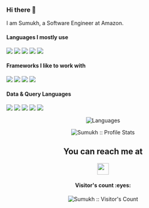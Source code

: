 ### Hi there 👋

I am Sumukh, a Software Engineer at Amazon.

#### Languages I mostly use

<img src="https://img.shields.io/badge/-JavaScript-eed718?style=flat&logo=javascript&logoColor=ffffff"> <img src = "https://img.shields.io/badge/java-%23ED8B00.svg?style=for-the-badge=flat&logo=java&logoColor=white">
<img src="https://img.shields.io/badge/-Python-black?style=flat&logo=python&logoColor=white"> 
<img src = "https://img.shields.io/badge/-HTML5-E34F26?style=flat&logo=html5&logoColor=white"> 
<img src = "https://img.shields.io/badge/-CSS3-1572B6?style=flat&logo=css3&logoColor=white">

#### Frameworks I like to work with

<img src="https://img.shields.io/badge/spring-%236DB33F.svg?style=for-the-badge=flat&logo=spring&logoColor=white"> <img src="https://img.shields.io/badge/-Node.js-3C873A?style=flat&logo=Node.js&logoColor=white">
<img src="https://img.shields.io/badge/express.js-%23404d59.svg?style=for-the-badge=flat&logo=express&logoColor=%2361DAFB">
<img src="https://img.shields.io/badge/-React-000000?style=flat&logo=react&logoColor=00c8ff">

#### Data & Query Languages

<img src="https://img.shields.io/badge/-MongoDB-4DB33D?style=flat&logo=mongodb&logoColor=FFFFFF"> <img src="https://img.shields.io/badge/-GraphQL-e535ab?style=flat&logo=graphql&logoColor=FFFFFF">
<img src="https://img.shields.io/badge/Amazon%20DynamoDB-4053D6?style=for-the-badge=flat&logo=Amazon%20DynamoDB&logoColor=white">
<img src="https://img.shields.io/badge/-MySQL-F29111?style=flat&logo=mysql&logoColor=FFFFFF">
<img src="https://img.shields.io/badge/redis-%23DD0031.svg?style=for-the-badge=flat&logo=redis&logoColor=white">

<div>
<p align="center"><img src="https://github-readme-stats.vercel.app/api/top-langs/?username=sumukhballal&langs_count=9&theme=tokyonight&layout=compact" alt="Languages" /></p>
<p align="center"><img src="https://github-readme-stats.vercel.app/api?username=sumukhballal&show_icons=true&theme=synthwave" alt="Sumukh :: Profile Stats" /></p>
 </div>


<h2 align="center">You can reach me at </h2>

<p align="center">

  <a href="https://www.linkedin.com/in/sumukh-ballal/">
    <img src="https://www.vectorlogo.zone/logos/linkedin/linkedin-icon.svg" height="30" width="30">
  </a>
 
</p>
<h4 align="center">Visitor's count :eyes:</h4>

<p align="center"><img src="https://profile-counter.glitch.me/{sumukhballal}/count.svg" alt="Sumukh :: Visitor's Count" /></p>
